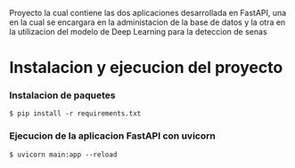 Proyecto la cual contiene las dos aplicaciones desarrollada en FastAPI, una en la cual se encargara en la administacion de la base de datos y la otra en la utilizacion del modelo de Deep Learning para la deteccion de senas

# Instalacion y ejecucion del proyecto

### Instalacion de paquetes

```
$ pip install -r requirements.txt
```

### Ejecucion de la aplicacion FastAPI con uvicorn

```
$ uvicorn main:app --reload